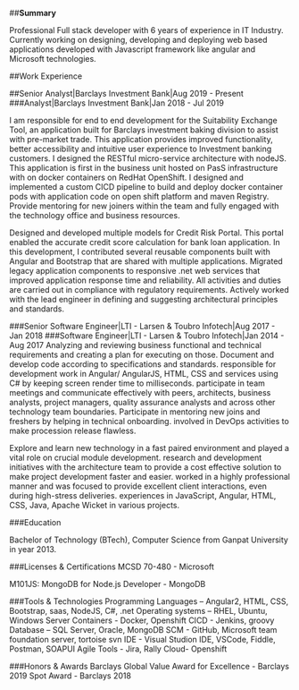 ##**Summary**

Professional Full stack developer with 6 years of experience in IT Industry. Currently working on designing, developing and deploying web based applications developed with Javascript framework like angular and Microsoft technologies.

##Work Experience 

##Senior Analyst|Barclays Investment Bank|Aug 2019 - Present
###Analyst|Barclays Investment Bank|Jan 2018 - Jul 2019

I am responsible for end to end development for the Suitability Exchange Tool, an application built for Barclays investment baking division to assist with pre-market trade. This application provides improved functionality, better accessibility and intuitive user experience to Investment banking customers. I designed the RESTful micro-service architecture with nodeJS. This application is first in the business unit hosted on PasS infrastructure with on docker containers on RedHat OpenShift. I designed and implemented a custom CICD pipeline to build and deploy docker container pods with application code on open shift platform and maven Registry. Provide mentoring for new joiners within the team and fully engaged with the technology office and business resources.

Designed and developed multiple models for Credit Risk Portal. This portal enabled the accurate
credit score calculation for bank loan application. In this development, I contributed several reusable components built with Angular and Bootstrap that are shared with multiple applications. Migrated legacy application components to responsive .net web services that improved application response time and reliability. All activities and duties are carried out in compliance with regulatory requirements. Actively worked with the lead engineer in defining and suggesting architectural principles and standards.

###Senior Software Engineer|LTI - Larsen & Toubro Infotech|Aug 2017 - Jan 2018
###Software Engineer|LTI - Larsen & Toubro Infotech|Jan 2014 - Aug 2017
Analyzing and reviewing business functional and technical requirements and creating a plan for executing on those. Document and develop code according to specifications and standards. responsible for development work in Angular/ AngularJS, HTML, CSS and services using C# by keeping screen render time to milliseconds. participate in team meetings and communicate effectively with peers, architects, business analysts, project managers, quality assurance analysts and across other technology team boundaries. Participate in mentoring new joins and freshers by helping in technical onboarding. involved in DevOps activities to make procession release flawless.
     
Explore and learn new technology in a fast paired environment and played a vital role on crucial module development. research and development initiatives with the architecture team to provide a cost effective solution to make project development faster and easier. worked in a highly professional manner and was focused to provide excellent client interactions, even during high-stress deliveries. experiences in JavaScript, Angular, HTML, CSS, Java, Apache Wicket in various projects.

###Education

Bachelor of Technology (BTech), Computer Science from Ganpat University in year 2013.

###Licenses & Certifications MCSD 70-480 - Microsoft

M101JS: MongoDB for Node.js Developer - MongoDB 

###Tools & Technologies
Programming Languages – Angular2, HTML, CSS, Bootstrap, saas, NodeJS, C#, .net Operating systems – RHEL, Ubuntu, Windows Server
Containers - Docker, Openshift
CICD - Jenkins, groovy
Database – SQL Server, Oracle, MongoDB
SCM - GitHub, Microsoft team foundation server, tortoise svn IDE - Visual Studion IDE, VSCode, Fiddle, Postman, SOAPUI Agile Tools - Jira, Rally
Cloud- Openshift

###Honors & Awards
Barclays Global Value Award for Excellence - Barclays 2019
Spot Award - Barclays 2018
